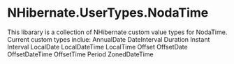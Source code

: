 # NHibernate.UserTypes.NodaTime

This libarary is a collection of NHibernate custom value types for NodaTime. Current custom types inclue:
AnnualDate
DateInterval
Duration
Instant
Interval
LocalDate
LocalDateTime
LocalTime
Offset
OffsetDate
OffsetDateTime
OffsetTime
Period
ZonedDateTime
